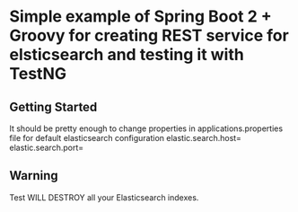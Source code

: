# Simple example of Spring Boot 2 + Groovy for creating REST service for elsticsearch and testing it with TestNG

## Getting Started

It should be pretty enough to change properties in applications.properties file for default elasticsearch configuration
elastic.search.host=
elastic.search.port=

## Warning

Test WILL DESTROY all your Elasticsearch indexes.

